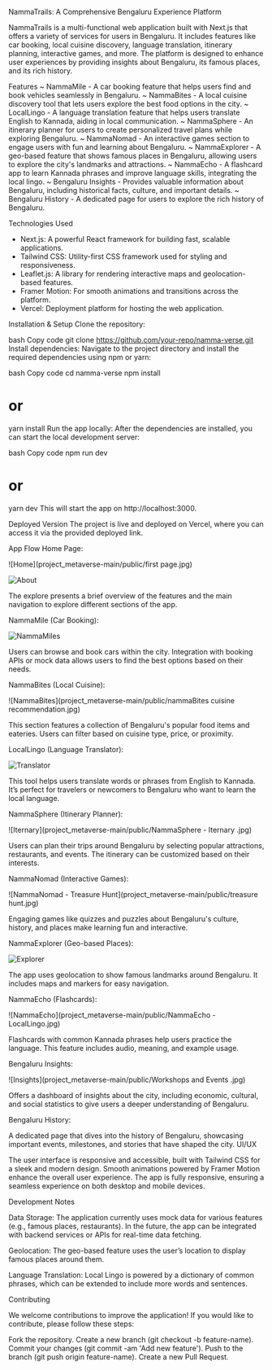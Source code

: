 NammaTrails: A Comprehensive Bengaluru Experience Platform

NammaTrails is a multi-functional web application built with Next.js that offers a variety of services for users in Bengaluru. It includes features like car booking, local cuisine discovery, language translation, itinerary planning, interactive games, and more. The platform is designed to enhance user experiences by providing insights about Bengaluru, its famous places, and its rich history.

Features
~ NammaMile - A car booking feature that helps users find and book vehicles seamlessly in Bengaluru.
~ NammaBites - A local cuisine discovery tool that lets users explore the best food options in the city.
~ LocalLingo - A language translation feature that helps users translate English to Kannada, aiding in local communication.
~ NammaSphere - An itinerary planner for users to create personalized travel plans while exploring Bengaluru.
~ NammaNomad - An interactive games section to engage users with fun and learning about Bengaluru.
~ NammaExplorer - A geo-based feature that shows famous places in Bengaluru, allowing users to explore the city's landmarks and attractions.
~ NammaEcho - A flashcard app to learn Kannada phrases and improve language skills, integrating the local lingo.
~ Bengaluru Insights - Provides valuable information about Bengaluru, including historical facts, culture, and important details.
~ Bengaluru History - A dedicated page for users to explore the rich history of Bengaluru.

Technologies Used
- Next.js: A powerful React framework for building fast, scalable applications.
- Tailwind CSS: Utility-first CSS framework used for styling and responsiveness.
- Leaflet.js: A library for rendering interactive maps and geolocation-based features.
- Framer Motion: For smooth animations and transitions across the platform.
- Vercel: Deployment platform for hosting the web application.

Installation & Setup
Clone the repository:

bash
Copy code
git clone https://github.com/your-repo/namma-verse.git
Install dependencies: Navigate to the project directory and install the required dependencies using npm or yarn:

bash
Copy code
cd namma-verse
npm install
# or
yarn install
Run the app locally: After the dependencies are installed, you can start the local development server:

bash
Copy code
npm run dev
# or
yarn dev
This will start the app on http://localhost:3000.

Deployed Version
The project is live and deployed on Vercel, where you can access it via the provided deployed link.

App Flow
Home Page:

![Home](project_metaverse-main/public/first page.jpg)

![About](project_metaverse-main/public/about.jpg)


The explore presents a brief overview of the features and the main navigation to explore different sections of the app.

NammaMile (Car Booking):

![NammaMiles](project_metaverse-main/public/NammaMiles.jpg)

Users can browse and book cars within the city. Integration with booking APIs or mock data allows users to find the best options based on their needs.

NammaBites (Local Cuisine):

![NammaBites](project_metaverse-main/public/nammaBites cuisine recommendation.jpg)

This section features a collection of Bengaluru's popular food items and eateries. Users can filter based on cuisine type, price, or proximity.

LocalLingo (Language Translator):

![Translator](project_metaverse-main/public/Translator.jpg)

This tool helps users translate words or phrases from English to Kannada. It’s perfect for travelers or newcomers to Bengaluru who want to learn the local language.

NammaSphere (Itinerary Planner):

![Iternary](project_metaverse-main/public/NammaSphere - Iternary .jpg)

Users can plan their trips around Bengaluru by selecting popular attractions, restaurants, and events. The itinerary can be customized based on their interests.

NammaNomad (Interactive Games):

![NammaNomad - Treasure Hunt](project_metaverse-main/public/treasure hunt.jpg)

Engaging games like quizzes and puzzles about Bengaluru's culture, history, and places make learning fun and interactive.

NammaExplorer (Geo-based Places):

![Explorer](project_metaverse-main/public/locator.jpg)

The app uses geolocation to show famous landmarks around Bengaluru. It includes maps and markers for easy navigation.

NammaEcho (Flashcards):

![NammaEcho](project_metaverse-main/public/NammaEcho - LocalLingo.jpg)

Flashcards with common Kannada phrases help users practice the language. This feature includes audio, meaning, and example usage.

Bengaluru Insights:

![Insights](project_metaverse-main/public/Workshops and Events .jpg)

Offers a dashboard of insights about the city, including economic, cultural, and social statistics to give users a deeper understanding of Bengaluru.

Bengaluru History:

A dedicated page that dives into the history of Bengaluru, showcasing important events, milestones, and stories that have shaped the city.
UI/UX

The user interface is responsive and accessible, built with Tailwind CSS for a sleek and modern design.
Smooth animations powered by Framer Motion enhance the overall user experience.
The app is fully responsive, ensuring a seamless experience on both desktop and mobile devices.


Development Notes

Data Storage: The application currently uses mock data for various features (e.g., famous places, restaurants). In the future, the app can be integrated with backend services or APIs for real-time data fetching.

Geolocation: The geo-based feature uses the user’s location to display famous places around them.

Language Translation: Local Lingo is powered by a dictionary of common phrases, which can be extended to include more words and sentences.


Contributing

We welcome contributions to improve the application! If you would like to contribute, please follow these steps:

Fork the repository.
Create a new branch (git checkout -b feature-name).
Commit your changes (git commit -am 'Add new feature').
Push to the branch (git push origin feature-name).
Create a new Pull Request.
